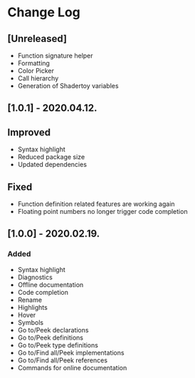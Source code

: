 # Change Log

## [Unreleased]
- Function signature helper
- Formatting
- Color Picker
- Call hierarchy
- Generation of Shadertoy variables

## [1.0.1] - 2020.04.12.
## Improved
- Syntax highlight
- Reduced package size
- Updated dependencies
## Fixed
- Function definition related features are working again
- Floating point numbers no longer trigger code completion

## [1.0.0] - 2020.02.19.
### Added
- Syntax highlight
- Diagnostics
- Offline documentation
- Code completion
- Rename
- Highlights
- Hover
- Symbols
- Go to/Peek declarations
- Go to/Peek definitions
- Go to/Peek type definitions
- Go to/Find all/Peek implementations
- Go to/Find all/Peek references
- Commands for online documentation